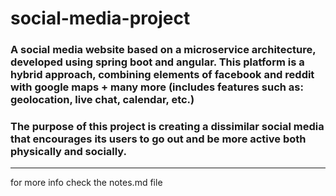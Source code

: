 # social-media-project

### A social media website based on a microservice architecture, developed using spring boot and angular. This platform is a hybrid approach, combining elements of facebook and reddit with google maps + many more (includes features such as: geolocation, live chat, calendar, etc.)
### The purpose of this project is creating a dissimilar social media that encourages its users to go out and be more active both physically and socially.

---

for more info check the notes.md file